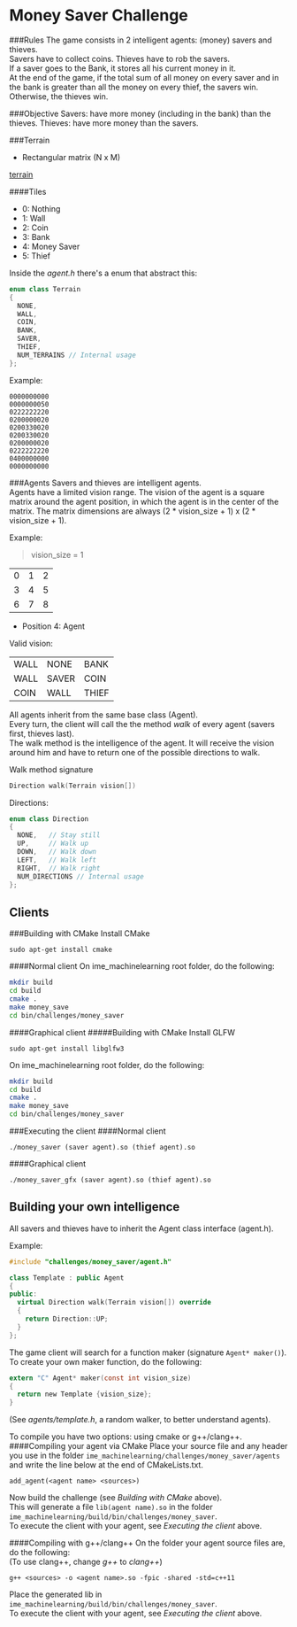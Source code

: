 Money Saver Challenge
=====================

###Rules
The game consists in 2 intelligent agents: (money) savers and thieves.  
Savers have to collect coins. Thieves have to rob the savers.  
If a saver goes to the Bank, it stores all his current money in it.  
At the end of the game, if the total sum of all money on every saver and in the
bank is greater than all the money on every thief, the savers win. Otherwise,
the thieves win.

###Objective
Savers: have more money (including in the bank) than the thieves.
Thieves: have more money than the savers.

###Terrain

- Rectangular matrix (N x M)

[terrain](https://github.com/kogyblack/ime_machinelearning/blob/money_saver/challenges/money_saver/money_saver.png "Terrain example")


####Tiles
- 0: Nothing
- 1: Wall
- 2: Coin
- 3: Bank
- 4: Money Saver
- 5: Thief

Inside the _agent.h_ there's a enum that abstract this:

```cpp
enum class Terrain
{
  NONE,
  WALL,
  COIN,
  BANK,
  SAVER,
  THIEF,
  NUM_TERRAINS // Internal usage
};
```

Example:

```
0000000000
0000000050
0222222220
0200000020
0200330020
0200330020
0200000020
0222222220
0400000000
0000000000
```

###Agents
Savers and thieves are intelligent agents.  
Agents have a limited vision range. The vision of the agent is a square
matrix around the agent position, in which the agent is in the center of the
matrix. The matrix dimensions are always
(2 * vision_size + 1) x (2 * vision_size + 1).

Example:

> vision_size = 1

<table>
  <tr>
    <td>0</td>
    <td>1</td>
    <td>2</td>
  </tr>
  <tr>
    <td>3</td>
    <td>4</td>
    <td>5</td>
  </tr>
  <tr>
    <td>6</td>
    <td>7</td>
    <td>8</td>
  </tr>
</table>

- Position 4: Agent

Valid vision:

<table>
  <tr>
    <td>WALL</td>
    <td>NONE</td>
    <td>BANK</td>
  </tr>
  <tr>
    <td>WALL</td>
    <td>SAVER</td>
    <td>COIN</td>
  </tr>
  <tr>
    <td>COIN</td>
    <td>WALL</td>
    <td>THIEF</td>
  </tr>
</table>


All agents inherit from the same base class (Agent).  
Every turn, the client will call the the method _walk_ of every
agent (savers first, thieves last).  
The walk method is the intelligence of the agent. It will receive the
vision around him and have to return one of the possible directions to
walk.

Walk method signature

```cpp
Direction walk(Terrain vision[])
```

Directions:

```cpp
enum class Direction
{
  NONE,   // Stay still
  UP,     // Walk up
  DOWN,   // Walk down
  LEFT,   // Walk left
  RIGHT,  // Walk right
  NUM_DIRECTIONS // Internal usage
};
```


Clients
-------
###Building with CMake
Install CMake

``sudo apt-get install cmake``

####Normal client
On ime_machinelearning root folder, do the following:

```sh
mkdir build
cd build
cmake .
make money_save
cd bin/challenges/money_saver
```

####Graphical client
#####Building with CMake
Install GLFW 

``sudo apt-get install libglfw3``

On ime_machinelearning root folder, do the following:

```sh
mkdir build
cd build
cmake .
make money_save
cd bin/challenges/money_saver
```

###Executing the client
####Normal client
```
./money_saver (saver agent).so (thief agent).so
```

####Graphical client
```
./money_saver_gfx (saver agent).so (thief agent).so
```

Building your own intelligence
------------------------------
All savers and thieves have to inherit the Agent class interface (agent.h).

Example:
```cpp
#include "challenges/money_saver/agent.h"

class Template : public Agent
{
public:
  virtual Direction walk(Terrain vision[]) override
  {
    return Direction::UP;
  }
};
```

The game client will search for a function maker (signature ``Agent* maker()``).
To create your own maker function, do the following:

```c
extern "C" Agent* maker(const int vision_size)
{
  return new Template {vision_size};
}
```

(See _agents/template.h_, a random walker, to better understand agents).

To compile you have two options: using cmake or g++/clang++.
####Compiling your agent via CMake
Place your source file and any header you use in the folder
``ime_machinelearning/challenges/money_saver/agents`` and
write the line below at the end of CMakeLists.txt.

```
add_agent(<agent name> <sources>)
```

Now build the challenge (see _Building with CMake_ above).  
This will generate a file ``lib(agent name).so`` in the folder
``ime_machinelearning/build/bin/challenges/money_saver``.  
To execute the client with your agent, see _Executing the client_ above.

####Compiling with g++/clang++
On the folder your agent source files are, do the following:  
(To use clang++, change _g++_ to _clang++_)

```
g++ <sources> -o <agent name>.so -fpic -shared -std=c++11
```

Place the generated lib in
``ime_machinelearning/build/bin/challenges/money_saver``.  
To execute the client with your agent, see _Executing the client_ above.
